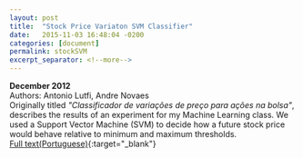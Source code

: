 ```yaml
---
layout: post
title:  "Stock Price Variaton SVM Classifier"
date:   2015-11-03 16:48:04 -0200
categories: [document]
permalink: stockSVM
excerpt_separator: <!--more-->
---
```

<b>December 2012</b>  
Authors: Antonio Lutfi, Andre Novaes  
Originally titled <i>"Classificador de variações de preço para ações na bolsa"</i>, describes the results of an experiment for my Machine Learning class. We used a Support Vector Machine (SVM) to decide how a future stock price would behave relative to minimum and maximum thresholds.  
[Full text(Portuguese)](https://www.dropbox.com/s/4f2ucinmidv0nkx/Andr%C3%A9%20Novaes-Antonio%20Lutfi_machine_learning_1.pdf){:target="_blank"}
<!--more-->

